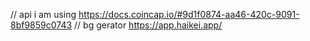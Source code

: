 // api i am using
https://docs.coincap.io/#9d1f0874-aa46-420c-9091-8bf9859c0743
// bg gerator
https://app.haikei.app/
